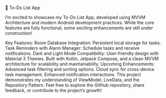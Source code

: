 🚀 To-Do List App

I’m excited to showcase my To-Do List App, developed using MVVM Architecture and modern Android development practices. While the core features are fully functional, some exciting enhancements are still under construction!

Key Features:
Room Database Integration: Persistent local storage for tasks.
Task Reminders with Alarm Manager: Schedule tasks and receive notifications.
Dark and Light Mode Compatibility: User-friendly design with Material 3 Themes.
Built with Kotlin, Jetpack Compose, and a clean MVVM architecture for scalability and maintainability.
Upcoming Enhancements:
Advanced task filtering and sorting options.
Cloud sync for cross-device task management.
Enhanced notification interactions.
This project demonstrates my understanding of ViewModel, LiveData, and the Repository Pattern. Feel free to explore the GitHub repository, share feedback, or contribute to the project’s growth!
